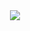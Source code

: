 <div align="center">
	<img src="https://user-images.githubusercontent.com/59446525/206921245-e1ac21f9-1f81-4e10-adbc-938cbaaf9553.png" />
</div>
